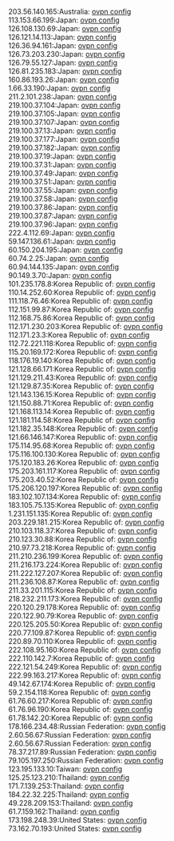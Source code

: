 203.56.140.165:Australia: [ovpn config](vpn/203_56_140_165.ovpn)  
113.153.66.199:Japan: [ovpn config](vpn/113_153_66_199.ovpn)  
126.108.130.69:Japan: [ovpn config](vpn/126_108_130_69.ovpn)  
126.121.14.113:Japan: [ovpn config](vpn/126_121_14_113.ovpn)  
126.36.94.161:Japan: [ovpn config](vpn/126_36_94_161.ovpn)  
126.73.203.230:Japan: [ovpn config](vpn/126_73_203_230.ovpn)  
126.79.55.127:Japan: [ovpn config](vpn/126_79_55_127.ovpn)  
126.81.235.183:Japan: [ovpn config](vpn/126_81_235_183.ovpn)  
160.86.193.26:Japan: [ovpn config](vpn/160_86_193_26.ovpn)  
1.66.33.190:Japan: [ovpn config](vpn/1_66_33_190.ovpn)  
211.2.101.238:Japan: [ovpn config](vpn/211_2_101_238.ovpn)  
219.100.37.104:Japan: [ovpn config](vpn/219_100_37_104.ovpn)  
219.100.37.105:Japan: [ovpn config](vpn/219_100_37_105.ovpn)  
219.100.37.107:Japan: [ovpn config](vpn/219_100_37_107.ovpn)  
219.100.37.13:Japan: [ovpn config](vpn/219_100_37_13.ovpn)  
219.100.37.177:Japan: [ovpn config](vpn/219_100_37_177.ovpn)  
219.100.37.182:Japan: [ovpn config](vpn/219_100_37_182.ovpn)  
219.100.37.19:Japan: [ovpn config](vpn/219_100_37_19.ovpn)  
219.100.37.31:Japan: [ovpn config](vpn/219_100_37_31.ovpn)  
219.100.37.49:Japan: [ovpn config](vpn/219_100_37_49.ovpn)  
219.100.37.51:Japan: [ovpn config](vpn/219_100_37_51.ovpn)  
219.100.37.55:Japan: [ovpn config](vpn/219_100_37_55.ovpn)  
219.100.37.58:Japan: [ovpn config](vpn/219_100_37_58.ovpn)  
219.100.37.86:Japan: [ovpn config](vpn/219_100_37_86.ovpn)  
219.100.37.87:Japan: [ovpn config](vpn/219_100_37_87.ovpn)  
219.100.37.96:Japan: [ovpn config](vpn/219_100_37_96.ovpn)  
222.4.112.69:Japan: [ovpn config](vpn/222_4_112_69.ovpn)  
59.147.136.61:Japan: [ovpn config](vpn/59_147_136_61.ovpn)  
60.150.204.195:Japan: [ovpn config](vpn/60_150_204_195.ovpn)  
60.74.2.25:Japan: [ovpn config](vpn/60_74_2_25.ovpn)  
60.94.144.135:Japan: [ovpn config](vpn/60_94_144_135.ovpn)  
90.149.3.70:Japan: [ovpn config](vpn/90_149_3_70.ovpn)  
101.235.178.8:Korea Republic of: [ovpn config](vpn/101_235_178_8.ovpn)  
110.14.252.60:Korea Republic of: [ovpn config](vpn/110_14_252_60.ovpn)  
111.118.76.46:Korea Republic of: [ovpn config](vpn/111_118_76_46.ovpn)  
112.151.99.87:Korea Republic of: [ovpn config](vpn/112_151_99_87.ovpn)  
112.168.75.86:Korea Republic of: [ovpn config](vpn/112_168_75_86.ovpn)  
112.171.230.203:Korea Republic of: [ovpn config](vpn/112_171_230_203.ovpn)  
112.171.23.3:Korea Republic of: [ovpn config](vpn/112_171_23_3.ovpn)  
112.72.221.118:Korea Republic of: [ovpn config](vpn/112_72_221_118.ovpn)  
115.20.169.172:Korea Republic of: [ovpn config](vpn/115_20_169_172.ovpn)  
118.176.19.140:Korea Republic of: [ovpn config](vpn/118_176_19_140.ovpn)  
121.128.66.171:Korea Republic of: [ovpn config](vpn/121_128_66_171.ovpn)  
121.129.211.43:Korea Republic of: [ovpn config](vpn/121_129_211_43.ovpn)  
121.129.87.35:Korea Republic of: [ovpn config](vpn/121_129_87_35.ovpn)  
121.143.136.15:Korea Republic of: [ovpn config](vpn/121_143_136_15.ovpn)  
121.150.88.71:Korea Republic of: [ovpn config](vpn/121_150_88_71.ovpn)  
121.168.113.14:Korea Republic of: [ovpn config](vpn/121_168_113_14.ovpn)  
121.181.114.58:Korea Republic of: [ovpn config](vpn/121_181_114_58.ovpn)  
121.182.35.148:Korea Republic of: [ovpn config](vpn/121_182_35_148.ovpn)  
121.66.146.147:Korea Republic of: [ovpn config](vpn/121_66_146_147.ovpn)  
175.114.95.68:Korea Republic of: [ovpn config](vpn/175_114_95_68.ovpn)  
175.116.100.130:Korea Republic of: [ovpn config](vpn/175_116_100_130.ovpn)  
175.120.183.26:Korea Republic of: [ovpn config](vpn/175_120_183_26.ovpn)  
175.203.161.117:Korea Republic of: [ovpn config](vpn/175_203_161_117.ovpn)  
175.203.40.52:Korea Republic of: [ovpn config](vpn/175_203_40_52.ovpn)  
175.206.120.197:Korea Republic of: [ovpn config](vpn/175_206_120_197.ovpn)  
183.102.107.134:Korea Republic of: [ovpn config](vpn/183_102_107_134.ovpn)  
183.105.75.135:Korea Republic of: [ovpn config](vpn/183_105_75_135.ovpn)  
1.231.151.135:Korea Republic of: [ovpn config](vpn/1_231_151_135.ovpn)  
203.229.181.215:Korea Republic of: [ovpn config](vpn/203_229_181_215.ovpn)  
210.103.118.37:Korea Republic of: [ovpn config](vpn/210_103_118_37.ovpn)  
210.123.30.88:Korea Republic of: [ovpn config](vpn/210_123_30_88.ovpn)  
210.97.73.218:Korea Republic of: [ovpn config](vpn/210_97_73_218.ovpn)  
211.210.236.199:Korea Republic of: [ovpn config](vpn/211_210_236_199.ovpn)  
211.216.173.224:Korea Republic of: [ovpn config](vpn/211_216_173_224.ovpn)  
211.222.127.207:Korea Republic of: [ovpn config](vpn/211_222_127_207.ovpn)  
211.236.108.87:Korea Republic of: [ovpn config](vpn/211_236_108_87.ovpn)  
211.33.201.115:Korea Republic of: [ovpn config](vpn/211_33_201_115.ovpn)  
218.232.211.173:Korea Republic of: [ovpn config](vpn/218_232_211_173.ovpn)  
220.120.29.178:Korea Republic of: [ovpn config](vpn/220_120_29_178.ovpn)  
220.122.90.79:Korea Republic of: [ovpn config](vpn/220_122_90_79.ovpn)  
220.125.205.50:Korea Republic of: [ovpn config](vpn/220_125_205_50.ovpn)  
220.77.109.87:Korea Republic of: [ovpn config](vpn/220_77_109_87.ovpn)  
220.89.70.110:Korea Republic of: [ovpn config](vpn/220_89_70_110.ovpn)  
222.108.95.160:Korea Republic of: [ovpn config](vpn/222_108_95_160.ovpn)  
222.110.142.7:Korea Republic of: [ovpn config](vpn/222_110_142_7.ovpn)  
222.121.54.249:Korea Republic of: [ovpn config](vpn/222_121_54_249.ovpn)  
222.99.163.217:Korea Republic of: [ovpn config](vpn/222_99_163_217.ovpn)  
49.142.67.174:Korea Republic of: [ovpn config](vpn/49_142_67_174.ovpn)  
59.2.154.118:Korea Republic of: [ovpn config](vpn/59_2_154_118.ovpn)  
61.76.60.217:Korea Republic of: [ovpn config](vpn/61_76_60_217.ovpn)  
61.76.96.190:Korea Republic of: [ovpn config](vpn/61_76_96_190.ovpn)  
61.78.142.20:Korea Republic of: [ovpn config](vpn/61_78_142_20.ovpn)  
178.166.234.48:Russian Federation: [ovpn config](vpn/178_166_234_48.ovpn)  
2.60.56.67:Russian Federation: [ovpn config](vpn/2_60_56_67.ovpn)  
2.60.56.67:Russian Federation: [ovpn config](vpn/2_60_56_67.ovpn)  
78.37.217.89:Russian Federation: [ovpn config](vpn/78_37_217_89.ovpn)  
79.105.197.250:Russian Federation: [ovpn config](vpn/79_105_197_250.ovpn)  
123.195.133.10:Taiwan: [ovpn config](vpn/123_195_133_10.ovpn)  
125.25.123.210:Thailand: [ovpn config](vpn/125_25_123_210.ovpn)  
171.7.139.253:Thailand: [ovpn config](vpn/171_7_139_253.ovpn)  
184.22.32.225:Thailand: [ovpn config](vpn/184_22_32_225.ovpn)  
49.228.209.153:Thailand: [ovpn config](vpn/49_228_209_153.ovpn)  
61.7.159.162:Thailand: [ovpn config](vpn/61_7_159_162.ovpn)  
173.198.248.39:United States: [ovpn config](vpn/173_198_248_39.ovpn)  
73.162.70.193:United States: [ovpn config](vpn/73_162_70_193.ovpn)  
